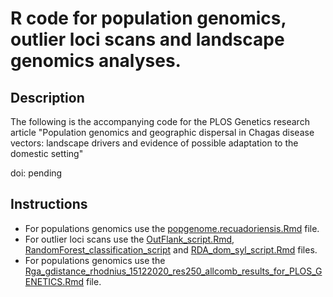 
 # R code for population genomics, outlier loci scans and landscape genomics analyses.
 
 ## Description
 
 The following is the accompanying code for the PLOS Genetics research article "Population genomics and geographic dispersal in Chagas disease vectors: landscape drivers and evidence of possible adaptation to the domestic setting"
 
 doi: pending
 
 ## Instructions
 
  - For populations genomics use the [popgenome.recuadoriensis.Rmd](https://github.com/lehernandezc/recuadoriensis/blob/main/popgenome.recuadoriensis.Rmd) file.
  - For outlier loci scans use the [OutFlank_script.Rmd](https://github.com/lehernandezc/recuadoriensis/blob/main/OutFlank_script.Rmd), [RandomForest_classification_script](https://github.com/lehernandezc/recuadoriensis/blob/main/RandomForest_classification_script.Rmd) and [RDA_dom_syl_script.Rmd](github.com/lehernandezc/recuadoriensis/blob/main/RDA_dom_syl_script.Rmd)
 files.
 - For populations genomics use the [Rga_gdistance_rhodnius_15122020_res250_allcomb_results_for_PLOS_GENETICS.Rmd](https://github.com/lehernandezc/recuadoriensis/blob/main/Rga_gdistance_rhodnius_15122020_res250_allcomb_results_for_PLOS_GENETICS.Rmd) file.